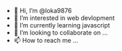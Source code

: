 - 👋 Hi, I’m @loka9876
- 👀 I’m interested in web devlopment
- 🌱 I’m currently learning javascript
- 💞️ I’m looking to collaborate on ...
- 📫 How to reach me ...

<!---
loka9876/loka9876 is a ✨ special ✨ repository because its `README.md` (this file) appears on your GitHub profile.
You can click the Preview link to take a look at your changes.
--->
